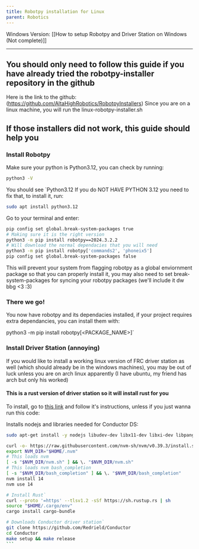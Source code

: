 ```yaml
---
title: Robotpy installation for Linux
parent: Robotics
---
```


Windows Version: [[How to setup Robotpy and Driver Station on Windows (Not complete)]]
___
## You should only need to follow this guide if you have already tried the robotpy-installer repository in the github

Here is the link to the github: (https://github.com/AltaHighRobotics/RobotpyInstallers)
Since you are on a linux machine, you will run the linux-robotpy-installer.sh
## If those installers did not work, this guide should help you

### Install Robotpy

Make sure your python is Python3.12, you can check by running:
```bash
python3 -V
```
You should see `Python3.12
If you do NOT HAVE PYTHON 3.12 you need to fix that, to install it, run:
```bash
sudo apt install python3.12
```
Go to your terminal and enter:
````bash
pip config set global.break-system-packages true
# Making sure it is the right version
python3 -m pip install robotpy==2024.3.2.2
# Will download the normal dependacies that you will need
python3 -m pip install robotpy['commands2', 'phoneix5']
pip config set global.break-system-packages false
````

This will prevent your system from flagging robotpy as a global enviornment package so that you can properly install it, you may also need to set break-system-packages for syncing your robotpy packages (we'll include it dw bbg <3 :3)

### There we go!
You now have robotpy and its dependacies installed, if your project requires extra dependancies, you can install them with:

python3 -m pip install robotpy[<PACKAGE_NAME>]`


### Install Driver Station (annoying)
If you would like to install a working linux version of FRC driver station as well (which should already be in the windows machines), you may be out of luck unless you are on arch linux apparently (I have ubuntu, my friend has arch but only his worked)
#### This is a rust version of driver station so it will install rust for you

To install, go to [this link](https://github.com/Redrield/Conductor) and follow it's instructions, unless if you just wanna run this code:

Installs nodejs and libraries needed for Conductor DS:
````bash
sudo apt-get install -y nodejs libudev-dev libx11-dev libxi-dev libpango1.0-dev libatk1.0-dev libsoup2.4-dev libgtk-3-dev libwebkit2gtk-4.0-dev

curl -o- https://raw.githubusercontent.com/nvm-sh/nvm/v0.39.3/install.sh | bash
export NVM_DIR="$HOME/.nvm"
# This loads nvm
[ -s "$NVM_DIR/nvm.sh" ] && \. "$NVM_DIR/nvm.sh"
# This loads nvm bash_completion
[ -s "$NVM_DIR/bash_completion" ] && \. "$NVM_DIR/bash_completion"
nvm install 14
nvm use 14

# Install Rust`
curl --proto '=https' --tlsv1.2 -sSf https://sh.rustup.rs | sh
source "$HOME/.cargo/env"
cargo install cargo-bundle

# Downloads Conductor driver station`
git clone https://github.com/Redrield/Conductor
cd Conductor
make setup && make release
```